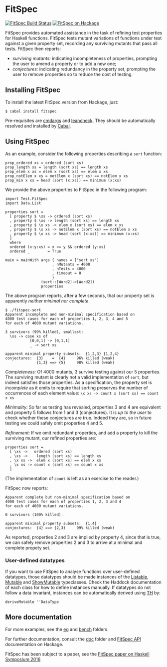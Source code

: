 FitSpec
=======

[![FitSpec Build Status][build-status]][build-log]
[![FitSpec on Hackage][hackage-version]][fitspec-on-hackage]

FitSpec provides automated assistance in the task of refining test properties
for Haskell functions.  FitSpec tests mutant variations of functions under test
against a given property set, recording any surviving mutants that pass all
tests.  FitSpec then reports:

* *surviving mutants:*
  indicating incompleteness of properties,
  prompting the user to amend a property or to add a new one;
* *conjectures:*
  indicating redundancy in the property set,
  prompting the user to remove properties so to reduce the cost of testing.

Installing FitSpec
------------------

To install the latest FitSpec version from Hackage, just:

    $ cabal install fitspec

Pre-requisites are [cmdargs] and [leancheck].
They should be automatically resolved and installed by [Cabal].


Using FitSpec
-------------

As an example, consider the following properties describing a `sort` function:

    prop_ordered xs = ordered (sort xs)
    prop_length xs = length (sort xs) == length xs
    prop_elem x xs = elem x (sort xs) == elem x xs
    prop_notElem x xs = notElem x (sort xs) == notElem x xs
    prop_min x xs = head (sort (x:xs)) == minimum (x:xs)

We provide the above properties to FitSpec in the following program:

    import Test.FitSpec
    import Data.List

    properties sort =
      [ property $ \xs -> ordered (sort xs)
      , property $ \xs -> length (sort xs) == length xs
      , property $ \x xs -> elem x (sort xs) == elem x xs
      , property $ \x xs -> notElem x (sort xs) == notElem x xs
      , property $ \x xs -> head (sort (x:xs)) == minimum (x:xs)
      ]
      where
      ordered (x:y:xs) = x <= y && ordered (y:xs)
      ordered _        = True

    main = mainWith args { names = ["sort xs"]
                         , nMutants = 4000
                         , nTests = 4000
                         , timeout = 0
                         }
                    (sort::[Word2]->[Word2])
                    properties

The above program reports, after a few seconds, that our property set is
apparently *neither minimal nor complete*.

    $ ./fitspec-sort
    Apparent incomplete and non-minimal specification based on
    4000 test cases for each of properties 1, 2, 3, 4 and 5
    for each of 4000 mutant variations.

    3 survivors (99% killed), smallest:
      \xs -> case xs of
               [0,0,1] -> [0,1,1]
               _ -> sort xs

    apparent minimal property subsets:  {1,2,3} {1,2,4}
    conjectures:  {3}    =  {4}     96% killed (weak)
                  {1,3} ==> {5}     98% killed (weak)

*Completeness:* Of 4000 mutants, 3 survive testing against our 5 properties.
The surviving mutant is clearly not a valid implementation of `sort`, but
indeed satisfies those properties.  As a specification, the property set is
*incomplete* as it omits to require that sorting preserves the number of
occurrences of each element value: `\x xs -> count x (sort xs) == count x xs`

*Minimality:*
So far as testing has revealed, properties 3 and 4 are equivalent and property
5 follows from 1 and 3 (conjectures).  It is *up to the user* to check whether
these conjectures are true.  Indeed they are, so in future testing we could
safely omit properties 4 and 5.

*Refinement:* If we omit redundant properties, and add a property to kill the
surviving mutant, our refined properties are:

    properties sort =
      [ \xs ->   ordered (sort xs)
      , \xs ->    length (sort xs) == length xs
      , \x xs ->  elem x (sort xs) == elem x xs
      , \x xs -> count x (sort xs) == count x xs
      ]

(The implementation of `count` is left as an exercise to the reader.)

FitSpec now reports:

    Apparent complete but non-minimal specification based on
    4000 test cases for each of properties 1, 2, 3 and 4
    for each of 4000 mutant variations.

    0 survivors (100% killed).

    apparent minimal property subsets:  {1,4}
    conjectures:  {4} ==> {2,3}     99% killed (weak)

As reported, properties 2 and 3 are implied by property 4, since that is true,
we can safely remove properties 2 and 3 to arrive at a minimal and complete
propety set.


### User-defined datatypes

If you want to use FitSpec to analyse functions over user-defined datatypes,
those datatypes should be made instances of the [Listable], [Mutable] and
[ShowMutable] typeclasses.  Check the Haddock documentation of each class for
how to define instances manually.  If datatypes do not follow a data invariant,
instances can be automatically derived using [TH] by:

    deriveMutable ''DataType


More documentation
------------------

For more examples, see the [eg](eg) and [bench](bench) folders.

For further documentation, consult the [doc](doc) folder and [FitSpec API]
documentation on Hackage.

FitSpec has been subject to a paper, see the
[FitSpec paper on Haskell Symposium 2016](https://matela.com.br/paper/fitspec.pdf)

[Listable]:    https://hackage.haskell.org/package/leancheck/docs/Test-LeanCheck.html#t:Listable
[Mutable]:     https://hackage.haskell.org/package/fitspec/docs/Test-FitSpec.html#t:Mutable
[ShowMutable]: https://hackage.haskell.org/package/fitspec/docs/Test-FitSpec.html#t:ShowMutable
[FitSpec API]: https://hackage.haskell.org/package/fitspec/docs/Test-FitSpec.html

[leancheck]: https://hackage.haskell.org/package/leancheck
[cmdargs]:   https://hackage.haskell.org/package/cmdargs
[pretty]:    https://hackage.haskell.org/package/pretty

[TH]:    https://wiki.haskell.org/Template_Haskell
[Cabal]: https://www.haskell.org/cabal

[build-status]: https://travis-ci.org/rudymatela/fitspec.svg?branch=master
[build-log]:    https://travis-ci.org/rudymatela/fitspec
[hackage-version]: https://img.shields.io/hackage/v/fitspec.svg
[fitspec-on-hackage]: https://hackage.haskell.org/package/fitspec
